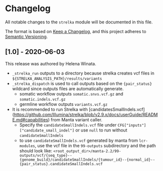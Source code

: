 # Changelog

All notable changes to the `strelka` module will be documented in this file.

The format is based on [Keep a Changelog](https://keepachangelog.com/en/1.0.0/),
and this project adheres to [Semantic Versioning](https://semver.org/spec/v2.0.0.html).

## [1.0] - 2020-06-03

This release was authored by Helena Winata.

- `_strelka_run` outputs to a directory because strelka creates vcf files in `${STRELKA_ANALYSIS_PATH}/results/variants`
- `_strelka_dispatch` is used to call outputs based on the `{pair_status}` wildcard since outputs files are automatically generate.
    - somatic workflow outputs `somatic.snvs.vcf.gz` and `somatic.indels.vcf.gz`
    - germline workflow outputs `variants.vcf.gz`
- It is recommended to run Strelka with [candidatesSmallIndels.vcf] (https://github.com/Illumina/strelka/blob/v2.9.x/docs/userGuide/README.md#capabilities) from Manta variant caller.
    - Specify the `candidateSmallIndels.vcf` file under `CFG["inputs"]["candidate_small_indel"]` or use `null` to run without `candidateSmallIndels`
    - to use `candidateSmallIndels.vcf` generated by manta from `lcr-modules`, use the vcf file in the `99-outputs` subdirectory and the path should look like:
    `<root_output_dir>/manta-2.2/99-outputs/vcf/{seq_type}--{genome_build}/candidateSmallIndels/{tumour_id}--{normal_id}--{pair_status}.candidateSmallIndels.vcf`
